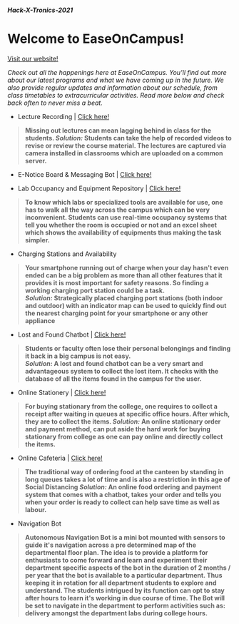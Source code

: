 ##### Hack-X-Tronics-2021

# Welcome to EaseOnCampus!
[Visit our website!](https://mplathaneha.wixsite.com/website-2)


*Check out all the happenings here at EaseOnCampus. You’ll find out more about our latest programs and what we have coming up in the future. We also provide regular updates and information about our schedule, from class timetables to extracurricular activities. Read more below and check back often to never miss a beat.*

- Lecture Recording | [Click here!](https://mplathaneha.wixsite.com/website-2/online-courses)
> **Missing out lectures can mean lagging behind in class for the students.
*Solution:* Students can take the help of recorded videos to revise or review the course material. The lectures are captured via camera installed in classrooms which are uploaded on a common server.**

- E-Notice Board & Messaging Bot | [Click here!](https://mplathaneha.wixsite.com/website-2/e-notice-board)


- Lab Occupancy and Equipment Repository | [Click here!](https://mplathaneha.wixsite.com/website-2/lab-occupancy-inventory)
> **To know which labs or specialized tools are available for use, one has to walk all the way across the campus which can be very inconvenient.
Students can use real-time occupancy systems that tell you whether the room is occupied or not and an excel sheet which shows the availability of equipments thus making the task simpler.**

- Charging Stations and Availability
> **Your smartphone running out of charge when your day hasn't even ended can be a big problem as more than all other features that it provides it is most important for safety reasons. So finding a working charging port station could be a task.</br>
> *Solution:* Strategically placed charging port stations (both indoor and outdoor) with an indicator map can be used to quickly find out the nearest charging point for your smartphone or any other appliance**

- Lost and Found Chatbot | [Click here!](https://mplathaneha.wixsite.com/website-2/lost-found-bot)
> **Students or faculty often lose their personal belongings and finding it back in a big campus is not easy.</br>
> *Solution:* A lost and found chatbot can be a very smart and advantageous system to collect the lost item. It checks with the database of all the items found in the campus for the user.**

- Online Stationery | [Click here!](https://mplathaneha.wixsite.com/website-2/shop)
> **For buying stationary from the college, one requires to collect a receipt after waiting in queues at specific office hours. After which, they are to collect the items.
*Solution:* An online stationary order and payment method, can put aside the hard work for buying stationary from college as one can pay online and directly collect the items.**

- Online Cafeteria | [Click here!](https://mplathaneha.wixsite.com/website-2/online-cafeteria)
> **The traditional way of ordering food at the canteen by standing in long queues takes a lot of time and is also a restriction in this age of Social Distancing
*Solution:* An online food ordering and payment system that comes with a chatbot, takes your order and tells you when your order is ready to collect can help save time as well as labour.**

- Navigation Bot
> **Autonomous Navigation Bot is a mini bot mounted with sensors to guide it's navigation across a pre determined map of the departmental floor plan.
The idea is to provide a platform for enthusiasts to come forward and learn and experiment their department specific aspects of the bot in the duration of 2 months / per year that the bot is available to a particular department. Thus keeping it in rotation for all department students to explore and understand. The students intrigued by its function can opt to stay after hours to learn it's working in due course of time.
The Bot will be set to navigate in the department to perform activities such as: delivery amongst the department labs during college hours.**
